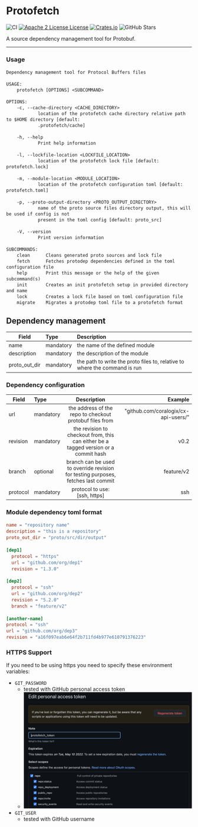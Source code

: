 # Protofetch
![CI](https://github.com/coralogix/protofetch/workflows/CI/badge.svg)
[![Apache 2 License License](http://img.shields.io/badge/license-APACHE2-blue.svg)](http://www.apache.org/licenses/LICENSE-2.0)
[![Crates.io](https://img.shields.io/crates/v/protofetch.svg)](https://crates.io/crates/protofetch)
![GitHub Stars](https://img.shields.io/github/stars/coralogix/protofetch.svg)

A source dependency management tool for Protobuf.

---

### Usage

```
Dependency management tool for Protocol Buffers files

USAGE:
    protofetch [OPTIONS] <SUBCOMMAND>

OPTIONS:
    -c, --cache-directory <CACHE_DIRECTORY>
            location of the protofetch cache directory relative path to $HOME directory [default:
            .protofetch/cache]

    -h, --help
            Print help information

    -l, --lockfile-location <LOCKFILE_LOCATION>
            location of the protofetch lock file [default: protofetch.lock]

    -m, --module-location <MODULE_LOCATION>
            location of the protofetch configuration toml [default: protofetch.toml]

    -p, --proto-output-directory <PROTO_OUTPUT_DIRECTORY>
            name of the proto source files directory output, this will be used if config is not
            present in the toml config [default: proto_src]

    -V, --version
            Print version information

SUBCOMMANDS:
    clean      Cleans generated proto sources and lock file
    fetch      Fetches protodep dependencies defined in the toml configuration file
    help       Print this message or the help of the given subcommand(s)
    init       Creates an init protofetch setup in provided directory and name
    lock       Creates a lock file based on toml configuration file
    migrate    Migrates a protodep toml file to a protofetch format
```
## Dependency management

| Field         | Type      | Description                                                                |
|---------------|:----------|:---------------------------------------------------------------------------|
| name          | mandatory | the name of the defined module                                             |
| description   | mandatory | the description of the module                                              |  
| proto_out_dir | mandatory | the path to write the proto files to, relative to where the command is run |   


### Dependency configuration
| Field    | Type      |                                     Description                                     |                              Example |
|----------|:----------|:-----------------------------------------------------------------------------------:|-------------------------------------:|
| url      | mandatory |               the address of the repo to checkout protobuf files from               | "github.com/coralogix/cx-api-users/" |
| revision | mandatory | the revision to checkout from, this can either be a tagged version or a commit hash |                                 v0.2 |
| branch   | optional  |  branch can be used to override revision for testing purposes, fetches last commit  |                           feature/v2 |
| protocol | mandatory |                            protocol to use: [ssh, https]                            |                                  ssh |

### Module dependency toml format

```toml
name = "repository name"
description = "this is a repository"
proto_out_dir = "proto/src/dir/output"

[dep1]
  protocol = "https"
  url = "github.com/org/dep1"
  revision = "1.3.0"

[dep2]
  protocol = "ssh"
  url = "github.com/org/dep2"
  revision = "5.2.0"
  branch = "feature/v2"

[another-name]
protocol = "ssh"
url = "github.com/org/dep3"
revision = "a16f097eab6e64f2b711fd4b977e610791376223"
```

### HTTPS Support

If you need to be using https you need to specify these environment variables:
* `GIT_PASSWORD`
  * tested with GitHub personal access token
  * ![GitHub personal access token](readme-images/github-personal-access-token.png)
* `GIT_USER`
  * tested with GitHub username